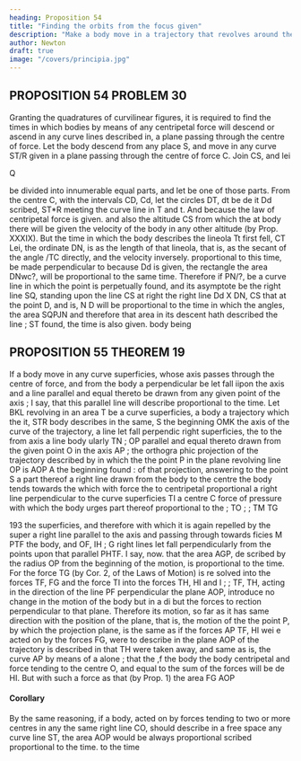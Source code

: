 ```yaml
---
heading: Proposition 54
title: "Finding the orbits from the focus given"
description: "Make a body move in a trajectory that revolves around the center of force in the same way as another body in the same trajectory at rest"
author: Newton
draft: true
image: "/covers/principia.jpg"
---
```




## PROPOSITION 54 PROBLEM 30

Granting the quadratures of curvilinear figures, it is required to find
the times in which bodies by means of any centripetal force will descend
or ascend in any curve lines described in, a plane passing through the
centre of force.
Let the body descend from any place S, and move in any curve ST/R
given in a plane passing through the centre of force C. Join CS, and lei

Q

be divided into innumerable equal parts, and let
be one of those parts.
From the centre C, with
the intervals CD, Cd, let the circles DT, dt be de
it
Dd
scribed,
ST*R
meeting the curve line
in
T
and
t.
And
because the law of centripetal force is
given.
and also the altitude CS from which the
at
body
there will be given the
velocity of the body
in any other altitude
(by Prop. XXXIX). But
the time in which the body describes the lineola Tt
first fell,
CT
Lei, the ordinate
DN,
is as the length of that lineola, that is, as the secant
of the angle /TC directly, and the velocity
inversely.
proportional to this time, be made perpendicular to
because Dd is given, the rectangle
the area DNwc?, will be proportional to the same time.
Therefore if PN/?, be a curve line in which the point
is
perpetually found,
and its asymptote be the right line SQ, standing upon the line CS at right
the right line
Dd X DN,
CS
that
at the point D,
and
is,
N
D
will be proportional to the time in which the
angles, the area SQPJN
and therefore that area
in its descent hath described the line
;
ST
found, the time
is also
given.
body
being


## PROPOSITION 55 THEOREM 19

If a body move in any curve superficies, whose axis passes through the
centre of force, and from the body a perpendicular be let fall iipon the
axis
\
and a
line parallel
and equal
thereto be
drawn from any given
point of the axis ; I say, that this parallel line will describe
proportional to the time.
Let
BKL
revolving in
an area
T
be a curve superficies,
a body
a trajectory which the
it,
STR
body describes in the same, S the beginning
OMK
the axis of the curve
of the trajectory,
a
line
let fall perpendic
right
superficies,
the
to
the
from
axis
a line
body
ularly
TN
;
OP
parallel and equal thereto drawn from the
given point
O
in the axis
AP
;
the orthogra
phic projection of the trajectory described by
in which the
the point P in the plane
revolving line
OP
is
AOP
A the beginning
found
:
of that projection, answering to the point S
a part thereof
a right line drawn from the body to the centre
the body tends towards the
which
with
force
the
to
centripetal
proportional
a right line perpendicular to the curve superficies TI a
centre C
force of pressure with which the body urges
part thereof proportional to the
;
TO
;
;
TM
TG

193
the superficies, and therefore with which it is again repelled by the super
a right line parallel to the axis and passing through
towards
ficies M PTF
the body, and OF, IH
;
G
right lines let fall perpendicularly from the points
upon that parallel PHTF. I say, now. that the area AGP, de
scribed by the radius OP from the beginning of the motion, is proportional
to the time.
For the force TG (by Cor. 2, of the Laws of Motion) is re
solved into the forces TF, FG and the force TI into the forces TH, HI
and
I
;
;
TF, TH, acting in the direction of the line PF perpendicular
the plane AOP, introduce no change in the motion of the body but in a di
but the forces
to
rection perpendicular to that plane.
Therefore its motion, so far as it has
same direction with the position of the plane, that is, the motion of the
the
point P, by which the projection
plane, is the same as if the forces
AP
TF,
HI
wei e acted on
by the forces FG,
were to describe in the plane
AOP
of the trajectory
is
described in that
TH were taken away, and
same as
is,
the curve AP by means of a
alone
;
that
the
,f
the body
the body
centripetal
and
force tending to the centre O, and equal to the sum of the forces
will be de
HI. But with such a force as that (by Prop. 1) the area
FG
AOP

#### Corollary 

By the same reasoning, if a body, acted on by forces tending to
two or more centres in any the same right line CO, should describe in a
free space any curve line ST, the area AOP would be always proportional
scribed proportional to the time.
to the time
